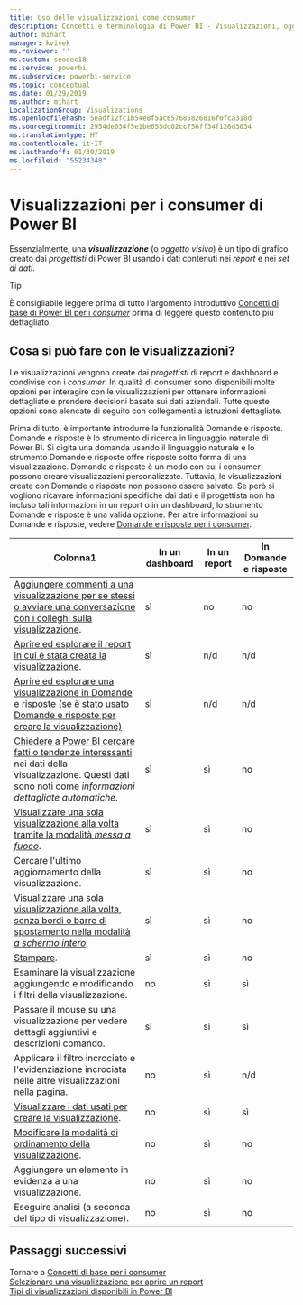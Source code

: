 ```yaml
---
title: Uso delle visualizzazioni come consumer
description: Concetti e terminologia di Power BI - Visualizzazioni, oggetti visivi. Che cos'è una visualizzazione o un oggetto visivo di Power BI.
author: mihart
manager: kvivek
ms.reviewer: ''
ms.custom: seodec18
ms.service: powerbi
ms.subservice: powerbi-service
ms.topic: conceptual
ms.date: 01/29/2019
ms.author: mihart
LocalizationGroup: Visualizations
ms.openlocfilehash: 5eadf12fc1b54e8f5ac657685826816f0fca318d
ms.sourcegitcommit: 2954de034f5e1be655dd02cc756ff34f126d3034
ms.translationtype: HT
ms.contentlocale: it-IT
ms.lasthandoff: 01/30/2019
ms.locfileid: "55234348"
---
```

# <a name="visualizations-for-power-bi-consumers"></a>Visualizzazioni per i **consumer** di Power BI

Essenzialmente, una ***visualizzazione*** (o *oggetto visivo*) è un tipo di grafico creato dai *progettisti* di Power BI usando i dati contenuti nei *report* e nei *set di dati*. 

> [!TIP]
> È consigliabile leggere prima di tutto l'argomento introduttivo [Concetti di base di Power BI per i *consumer*](end-user-basic-concepts.md) prima di leggere questo contenuto più dettagliato.

## <a name="what-can-i-do-with-visualizations"></a>Cosa si può fare con le visualizzazioni?

Le visualizzazioni vengono create dai *progettisti* di report e dashboard e condivise con i *consumer*. In qualità di consumer sono disponibili molte opzioni per interagire con le visualizzazioni per ottenere informazioni dettagliate e prendere decisioni basate sui dati aziendali. Tutte queste opzioni sono elencate di seguito con collegamenti a istruzioni dettagliate.

Prima di tutto, è importante introdurre la funzionalità Domande e risposte. Domande e risposte è lo strumento di ricerca in linguaggio naturale di Power BI. Si digita una domanda usando il linguaggio naturale e lo strumento Domande e risposte offre risposte sotto forma di una visualizzazione. Domande e risposte è un modo con cui i consumer possono creare visualizzazioni personalizzate. Tuttavia, le visualizzazioni create con Domande e risposte non possono essere salvate. Se però si vogliono ricavare informazioni specifiche dai dati e il progettista non ha incluso tali informazioni in un report o in un dashboard, lo strumento Domande e risposte è una valida opzione. Per altre informazioni su Domande e risposte, vedere [Domande e risposte per i consumer](end-user-q-and-a.md).



|Colonna1  |In un dashboard  |In un report  | In Domande e risposte
|---------|---------|---------|--------|
|[Aggiungere commenti a una visualizzazione per se stessi o avviare una conversazione con i colleghi sulla visualizzazione](end-user-comment.md).     |  sì       |   no      |  no  |
|[Aprire ed esplorare il report in cui è stata creata la visualizzazione](end-user-tiles.md).     |    sì     |   n/d      |  n/d |
|[Aprire ed esplorare una visualizzazione in Domande e risposte (se è stato usato Domande e risposte per creare la visualizzazione)](end-user-q-and-a.md)     |   sì      |   n/d      |  n/d  |
|[Chiedere a Power BI cercare fatti o tendenze interessanti](end-user-insights.md) nei dati della visualizzazione.  Questi dati sono noti come *informazioni dettagliate automatiche*.     |    sì     |   sì      | no   |
|[Visualizzare una sola visualizzazione alla volta tramite la modalità *messa a fuoco*](end-user-focus.md).     | sì        |   sì      | no  |
|Cercare l'ultimo aggiornamento della visualizzazione.     |  sì       |    sì     | no  |
|[Visualizzare una sola visualizzazione alla volta, senza bordi o barre di spostamento nella modalità *a schermo intero*](end-user-focus.md).     |   sì      |  sì       | no  |
|[Stampare](end-user-print.md).     |  sì       |   sì      | no  |
|Esaminare la visualizzazione aggiungendo e modificando i filtri della visualizzazione.     |    no     |   sì      | sì  |
|Passare il mouse su una visualizzazione per vedere dettagli aggiuntivi e descrizioni comando.     |    sì     |   sì      | sì  |
|Applicare il filtro incrociato e l'evidenziazione incrociata nelle altre visualizzazioni nella pagina.     |   no      |   sì      | n/d  |
|[Visualizzare i dati usati per creare la visualizzazione](end-user-show-data.md).     |  no       |   sì      | sì  |
| [Modificare la modalità di ordinamento della visualizzazione](end-user-search-sort.md). | no  | sì  | no  |
| Aggiungere un elemento in evidenza a una visualizzazione. | no  | sì  |  no |
| Eseguire analisi (a seconda del tipo di visualizzazione). | no  | sì  | no  |

## <a name="next-steps"></a>Passaggi successivi
Tornare a [Concetti di base per i consumer](end-user-basic-concepts.md)    
[Selezionare una visualizzazione per aprire un report](end-user-report-open.md)    
[Tipi di visualizzazioni disponibili in Power BI](end-user-visual-type.md)